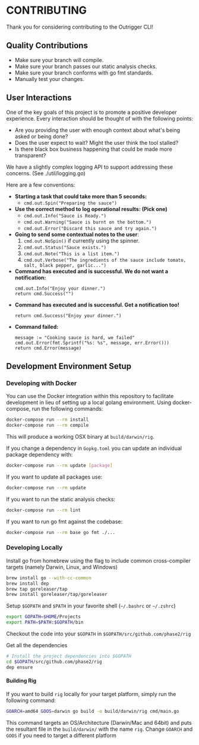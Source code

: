# CONTRIBUTING

Thank you for considering contributing to the Outrigger CLI!

## Quality Contributions

* Make sure your branch will compile.
* Make sure your branch passes our static analysis checks.
* Make sure your branch conforms with go fmt standards.
* Manually test your changes.

## User Interactions

One of the key goals of this project is to promote a positive developer
experience. Every interaction should be thought of with the following points:

* Are you providing the user with enough context about what's being asked or being done?
* Does the user expect to wait? Might the user think the tool stalled?
* Is there black box business happening that could be made more transparent?

We have a slightly complex logging API to support addressing these concerns.
(See ./util/logging.go)

Here are a few conventions:

* **Starting a task that could take more than 5 seconds:**
  * `cmd.out.Spin("Preparing the sauce")`
* **Use the correct method to log operational results: (Pick one)**
  * `cmd.out.Info("Sauce is Ready.")`
  * `cmd.out.Warning("Sauce is burnt on the bottom.")`
  * `cmd.out.Error("Discard this sauce and try again.")`
* **Going to send some contextual notes to the user**:
  1. `cmd.out.NoSpin()` if currently using the spinner.
  2. `cmd.out.Status("Sauce exists.")`
  3. `cmd.out.Note("This is a list item.")`
  4. `cmd.out.Verbose("The ingredients of the sauce include tomato, salt, black pepper, garlic...")`
* **Command has executed and is successful. We do not want a notification:**
  ```
  cmd.out.Info("Enjoy your dinner.")
  return cmd.Success("")
  ```
* **Command has executed and is successful. Get a notification too!**
  ```
  return cmd.Success("Enjoy your dinner.")
  ```
* **Command failed:**
  ```
  message := "Cooking sauce is hard, we failed"
  cmd.out.Error(fmt.Sprintf("%s: %s", message, err.Error()))
  return cmd.Error(message)
  ```

## Development Environment Setup

### Developing with Docker

You can use the Docker integration within this repository to facilitate development in lieu of setting up a
local golang environment. Using docker-compose, run the following commands:

```bash
docker-compose run --rm install
docker-compose run --rm compile
```

This will produce a working OSX binary at `build/darwin/rig`.

If you change a dependency in `Gopkg.toml` you can update an individual package dependency with:

```bash
docker-compose run --rm update [package]
```

If you want to update all packages use:

```bash
docker-compose run --rm update
```

If you want to run the static analysis checks:

```bash
docker-compose run --rm lint
```

If you want to run go fmt against the codebase:
```bash
docker-compose run --rm base go fmt ./...
```

### Developing Locally

Install go from homebrew using the flag to include common cross-compiler targets (namely Darwin, Linux, and Windows)

```bash
brew install go --with-cc-common
brew install dep
brew tap goreleaser/tap
brew install goreleaser/tap/goreleaser
```

Setup `$GOPATH` and `$PATH` in your favorite shell (`~/.bashrc` or `~/.zshrc`)

```bash
export GOPATH=$HOME/Projects
export PATH=$PATH:$GOPATH/bin
```

Checkout the code into your `$GOPATH` in `$GOPATH/src/github.com/phase2/rig`

Get all the dependencies

```bash
# Install the project dependencies into $GOPATH
cd $GOPATH/src/github.com/phase2/rig
dep ensure
```

#### Building Rig

If you want to build  `rig` locally for your target platform, simply run the following command:

```bash
GOARCH=amd64 GOOS=darwin go build -o build/darwin/rig cmd/main.go
```

This command targets an OS/Architecture (Darwin/Mac and 64bit) and puts the resultant file in the `build/darwin/`
with the name `rig`.  Change `GOARCH` and `GOOS` if you need to target a different platform
